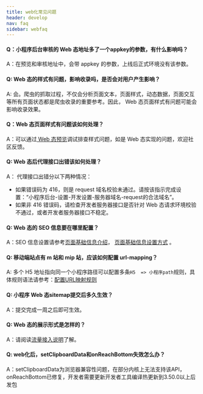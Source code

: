 ```yaml
---
title: web化常见问题
header: develop
nav: faq
sidebar: webfaq
---
```



#### Q：小程序后台审核的 Web 态地址多了一个appkey的参数，有什么影响吗？
A：在预览和审核地址中，会带 appkey 的参数，上线后正式环境没有该参数。

#### Q: Web 态的样式有问题，影响收录吗，是否会对用户产生影响？

A: 会。爬虫的抓取过程，不仅会分析页面文本，页面样式，动态数据，页面交互等所有页面状态都是爬虫收录的重要参考。因此， Web 态页面样式有问题可能会影响收录效果。

#### Q：Web 态页面样式有问题该如何处理？
A：可以通过[ Web 态预览](https://smartprogram.baidu.com/docs/develop/web/webintroduction)调试排查样式问题，如是 Web 态实现的问题，欢迎社区反馈。

#### Q: Web 态后代理接口出错该如何处理？
A： 代理接口出错分以下两种情况：
* 如果错误码为 416，则是 request 域名校验未通过。请按该指示完成设置：“小程序后台-设置-开发设置-服务器域名-request的合法域名”。
* 如果非 416 错误码，请检查开发者服务器接口是否针对  Web 态请求环境校验不通过，或者开发者服务器接口不稳定。

#### Q: Web 态的 SEO 信息要在哪里配置？
A：SEO 信息设置请参考[页面基础信息介绍](https://smartprogram.baidu.com/docs/introduction/rank/#%E8%AE%BE%E7%BD%AE%E9%A1%B5%E9%9D%A2%E5%9F%BA%E7%A1%80%E4%BF%A1%E6%81%AF/)， [页面基础信息设置方式](https://smartprogram.baidu.com/docs/develop/api/open/swan-setPageInfo/) 。

#### Q: 移动端站点有 m 站和 mip 站，应该如何配置 url-mapping？
A: 多个 H5 地址指向同一个小程序路径可以配置多条`H5  => 小程序path`规则，具体规则语法请参考：[配置URL映射规则](https://smartprogram.baidu.com/docs/introduction/rank/#%E9%85%8D%E7%BD%AEURL%E6%98%A0%E5%B0%84%E8%A7%84%E5%88%99/)

#### Q: 小程序 Web 态sitemap提交后多久生效？
A：提交完成一周之后即可生效。

#### Q: Web 态的展示形式是怎样的？
A：请阅读[流量接入说明](https://smartprogram.baidu.com/docs/introduction/intro/)了解。

#### Q: web化后，setClipboardData和onReachBottom失效怎么办？
A：setClipboardData为浏览器兼容性问题，在部分内核上无法支持该API，onReachBottom已修复，开发者需要更新开发者工具编译热更新到3.50.0以上后发包